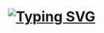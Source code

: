 <h1 align = "center">
<a href="https://git.io/typing-svg"><img src="https://readme-typing-svg.demolab.com?font=lora+Code&size=75&duration=2000&pause=550&color=FF72FF&background=000000EE&center=true&multiline=true&width=1920&height=384&lines=Hello+world" alt="Typing SVG" /></a>
</h1>
